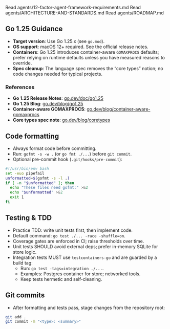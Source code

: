 Read agents/12-factor-agent-framework-requirements.md
Read agents/ARCHITECTURE-AND-STANDARDS.md
Read agents/ROADMAP.md

## Go 1.25 Guidance

- **Target version**: Use Go 1.25.x (see `go.mod`).
- **OS support**: macOS 12+ required. See the official release notes.
- **Containers**: Go 1.25 introduces container-aware `GOMAXPROCS` defaults; prefer relying on runtime defaults unless you have measured reasons to override.
- **Spec cleanup**: The language spec removes the “core types” notion; no code changes needed for typical projects.

### References
- **Go 1.25 Release Notes**: [go.dev/doc/go1.25](https://go.dev/doc/go1.25)
- **Go 1.25 Blog**: [go.dev/blog/go1.25](https://go.dev/blog/go1.25)
- **Container-aware GOMAXPROCS**: [go.dev/blog/container-aware-gomaxprocs](https://go.dev/blog/container-aware-gomaxprocs)
- **Core types spec note**: [go.dev/blog/coretypes](https://go.dev/blog/coretypes)

## Code formatting

- Always format code before committing.
- Run: `gofmt -s -w .` (or `go fmt ./...`) before `git commit`.
- Optional pre-commit hook (`.git/hooks/pre-commit`):

```bash
#!/usr/bin/env bash
set -euo pipefail
unformatted=$(gofmt -s -l .)
if [ -n "$unformatted" ]; then
  echo "These files need gofmt:" >&2
  echo "$unformatted" >&2
  exit 1
fi
```

## Testing & TDD

- Practice TDD: write unit tests first, then implement code.
- Default command: `go test ./... -race -shuffle=on`.
- Coverage gates are enforced in CI; raise thresholds over time.
- Unit tests SHOULD avoid external deps; prefer in-memory SQLite for store logic.
- Integration tests MUST use `testcontainers-go` and are guarded by a build tag:
  - Run: `go test -tags=integration ./...`.
  - Examples: Postgres container for store; networked tools.
  - Keep tests hermetic and self-cleaning.

## Git commits

- After formatting and tests pass, stage changes from the repository root:

```bash
git add .
git commit -m "<type>: <summary>"
```

